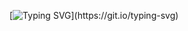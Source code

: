 [![Typing SVG](https://readme-typing-svg.demolab.com/?lines=你好，世界!+我係嚟自廣州嘅李兆智。;歡迎嚟訪我嘅+GitHub+專頁！;全棧+Web+應用程式設計與開發;資料分析與報表自動化工具;資訊管理與業務決策系統;数碼藝術和設計+AI+創作技術;)](https://git.io/typing-svg)

<!--
### Hi there 👋

**mrlizhaozhi/mrlizhaozhi** is a ✨ _special_ ✨ repository because its `README.md` (this file) appears on your GitHub profile.

Here are some ideas to get you started:

- 🔭 I’m currently working on ...
- 🌱 I’m currently learning ...
- 👯 I’m looking to collaborate on ...
- 🤔 I’m looking for help with ...
- 💬 Ask me about ...
- 📫 How to reach me: ...
- 😄 Pronouns: ...
- ⚡ Fun fact: ...
-->
